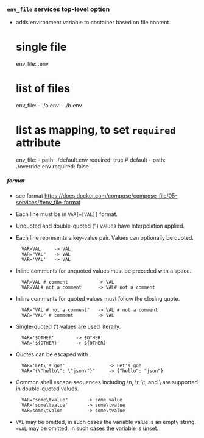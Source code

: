 ### `env_file` services top-level option
- adds environment variable to container based on file content.

    # single file
    env_file: .env

    # list of files
    env_file:
      - ./a.env
      - ./b.env

    # list as mapping, to set `required` attribute
    env_file:
      - path: ./default.env
        required: true # default
      - path: ./override.env
        required: false

##### format
- see format https://docs.docker.com/compose/compose-file/05-services/#env_file-format
- Each line must be in `VAR[=[VAL]]` format.
- Unquoted and double-quoted (") values have Interpolation applied.
- Each line represents a key-value pair. Values can optionally be quoted.

        VAR=VAL     -> VAL
        VAR="VAL"   -> VAL
        VAR='VAL'   -> VAL

- Inline comments for unquoted values must be preceded with a space.

        VAR=VAL # comment           -> VAL
        VAR=VAL# not a comment      -> VAL# not a comment

- Inline comments for quoted values must follow the closing quote.

        VAR="VAL # not a comment"   -> VAL # not a comment
        VAR="VAL" # comment         -> VAL

- Single-quoted (') values are used literally.

        VAR='$OTHER'        -> $OTHER
        VAR='${OTHER}'      -> ${OTHER}

- Quotes can be escaped with \.

        VAR='Let\'s go!'                -> Let's go!
        VAR="{\"hello\": \"json\"}"     -> {"hello": "json"}

- Common shell escape sequences including \n, \r, \t, and \\ are supported in double-quoted values.

        VAR="some\tvalue"       -> some value
        VAR='some\tvalue'       -> some\tvalue
        VAR=some\tvalue         -> some\tvalue

- `VAL` may be omitted, in such cases the variable value is an empty string. `=VAL` may be omitted, in such cases the variable is unset.

